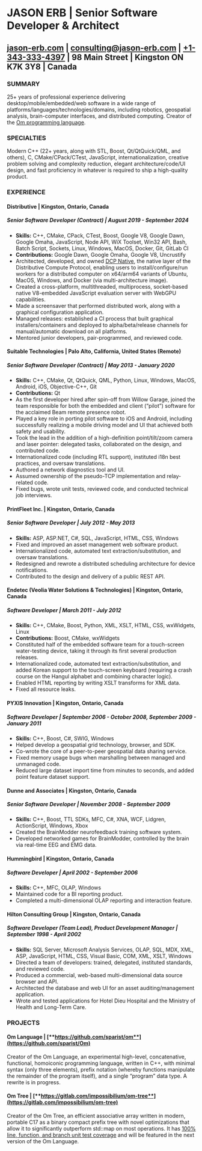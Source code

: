 # **JASON ERB** | **Senior Software Developer & Architect**

## [jason-erb.com](https://jason-erb.com) | [consulting@jason-erb.com](mailto:consulting@jason-erb.com) | [\+1-343-333-4397](tel:+1-343-333-4397) | 98 Main Street | Kingston ON K7K 3Y8 | Canada

### **SUMMARY**

25+ years of professional experience delivering desktop/mobile/embedded/web software in a wide range of platforms/languages/technologies/domains, including robotics, geospatial analysis, brain-computer interfaces, and distributed computing. Creator of the [Om programming language](https://www.om-language.com).

### **SPECIALTIES**

Modern C++ (22+ years, along with STL, Boost, Qt/QtQuick/QML, and others), C, CMake/CPack/CTest, JavaScript, internationalization, creative problem solving and complexity reduction, elegant architecture/code/UI design, and fast proficiency in whatever is required to ship a high-quality product.

### **EXPERIENCE**

#### **Distributive** | **Kingston, Ontario, Canada**

##### Senior Software Developer (Contract) | August 2019 \- September 2024

* **Skills:** C++, CMake, CPack, CTest, Boost, Google V8, Google Dawn, Google Omaha, JavaScript, Node API, WiX Toolset, Win32 API, Bash, Batch Script, Sockets, Linux, Windows, MacOS, Docker, Git, GitLab CI  
* **Contributions:** Google Dawn, Google Omaha, Google V8, Uncrustify  
* Architected, developed, and owned [DCP Native](https://gitlab.com/Distributed-Compute-Protocol/dcp-native), the native layer of the Distributive Compute Protocol, enabling users to install/configure/run workers for a distributed computer on x64/arm64 variants of Ubuntu, MacOS, Windows, and Docker (via multi-architecture image).  
* Created a cross-platform, multithreaded, multiprocess, socket-based native V8-embedded JavaScript evaluation server with WebGPU capabilities.  
* Made a screensaver that performed distributed work, along with a graphical configuration application.  
* Managed releases: established a CI process that built graphical installers/containers and deployed to alpha/beta/release channels for manual/automatic download on all platforms.  
* Mentored junior developers, pair-programmed, and reviewed code.

#### **Suitable Technologies** | **Palo Alto, California, United States (Remote)**

##### Senior Software Developer (Contract) | May 2013 \- January 2020

* **Skills:** C++, CMake, Qt, QtQuick, QML, Python, Linux, Windows, MacOS, Android, iOS, Objective-C++, Git  
* **Contributions:** Qt  
* As the first developer hired after spin-off from Willow Garage, joined the team responsible for both the embedded and client (“pilot”) software for the acclaimed Beam remote presence robot.  
* Played a key role in porting pilot software to iOS and Android, including successfully realizing a mobile driving model and UI that achieved both safety and usability.  
* Took the lead in the addition of a high-definition point/tilt/zoom camera and laser pointer: delegated tasks, collaborated on the design, and contributed code.  
* Internationalized code (including RTL support), instituted i18n best practices, and oversaw translations.  
* Authored a network diagnostics tool and UI.  
* Assumed ownership of the pseudo-TCP implementation and relay-related code.  
* Fixed bugs, wrote unit tests, reviewed code, and conducted technical job interviews.

#### **PrintFleet Inc.** | **Kingston, Ontario, Canada**

##### Senior Software Developer | July 2012 \- May 2013

* **Skills:** ASP, ASP.NET, C\#, SQL, JavaScript, HTML, CSS, Windows  
* Fixed and improved an asset management web software product.  
* Internationalized code, automated text extraction/substitution, and oversaw translations.  
* Redesigned and rewrote a distributed scheduling architecture for device notifications.  
* Contributed to the design and delivery of a public REST API.

#### **Endetec (Veolia Water Solutions & Technologies)** | **Kingston, Ontario, Canada**

##### Software Developer | March 2011 \- July 2012

* **Skills:** C++, CMake, Boost, Python, XML, XSLT, HTML, CSS, wxWidgets, Linux  
* **Contributions:** Boost, CMake, wxWidgets  
* Constituted half of the embedded software team for a touch-screen water-testing device, taking it through its first several production releases.  
* Internationalized code, automated text extraction/substitution, and added Korean support to the touch-screen keyboard (requiring a crash course on the Hangul alphabet and combining character logic).  
* Enabled HTML reporting by writing XSLT transforms for XML data.  
* Fixed all resource leaks.

#### **PYXIS Innovation** | **Kingston, Ontario, Canada**

##### Software Developer | September 2006 \- October 2008, September 2009 \- January 2011

* **Skills:** C++, Boost, C\#, SWIG, Windows  
* Helped develop a geospatial grid technology, browser, and SDK.  
* Co-wrote the core of a peer-to-peer geospatial data sharing service.  
* Fixed memory usage bugs when marshalling between managed and unmanaged code.  
* Reduced large dataset import time from minutes to seconds, and added point feature dataset support.

#### **Dunne and Associates** | **Kingston, Ontario, Canada**

##### Senior Software Developer | November 2008 \- September 2009

* **Skills:** C++, Boost, TTL SDKs, MFC, C\#, XNA, WCF, Lidgren, ActionScript, Windows, Xbox  
* Created the BrainModder neurofeedback training software system.  
* Developed networked games for BrainModder, controlled by the brain via real-time EEG and EMG data.

#### **Hummingbird** | **Kingston, Ontario, Canada**

##### Software Developer | April 2002 \- September 2006

* **Skills:** C++, MFC, OLAP, Windows  
* Maintained code for a BI reporting product.  
* Completed a multi-dimensional OLAP reporting and interaction feature.

#### **Hilton Consulting Group** | **Kingston, Ontario, Canada**

##### Software Developer (Team Lead), Product Development Manager | September 1998 \- April 2002

* **Skills:** SQL Server, Microsoft Analysis Services, OLAP, SQL, MDX, XML, ASP, JavaScript, HTML, CSS, Visual Basic, COM, XML, XSLT, Windows  
* Directed a team of developers: trained, delegated, instituted standards, and reviewed code.  
* Produced a commercial, web-based multi-dimensional data source browser and API.  
* Architected the database and web UI for an asset auditing/management application.  
* Wrote and tested applications for Hotel Dieu Hospital and the Ministry of Health and Long-Term Care.

### **PROJECTS**

#### **Om Language** | [**https://github.com/sparist/om**](https://github.com/sparist/Om)

Creator of the Om Language, an experimental high-level, concatenative, functional, homoiconic programming language, written in C++, with minimal syntax (only three elements), prefix notation (whereby functions manipulate the remainder of the program itself), and a single “program” data type. A rewrite is in progress.

#### **Om Tree** | [**https://gitlab.com/impossibilium/om-tree**](https://gitlab.com/impossibilium/om-tree)

Creator of the Om Tree, an efficient associative array written in modern, portable C17 as a binary compact prefix tree with novel optimizations that allow it to significantly outperform std::map on most operations. It has [100% line, function, and branch unit test coverage](https://impossibilium.gitlab.io/om-tree/gcovr/index.html) and will be featured in the next version of the Om Language.